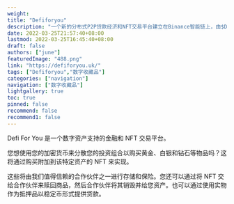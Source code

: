 ```yaml
---
weight: 
title: "Defiforyou"
description: "一个新的分布式P2P贷款经济和NFT交易平台建立在Binance智能链上，由$DFY智能合约令牌提供支持。A new decentralized P2P loan economy and NFT trading platform built on the Binance Smart Chain, powered by the $DFY smart contract token."
date: 2022-03-25T21:57:40+08:00
lastmod: 2022-03-25T16:45:40+08:00
draft: false
authors: ["june"]
featuredImage: "488.png"
link: "https://defiforyou.uk/"
tags: ["Defiforyou","数字收藏品"]
categories: ["navigation"]
navigation: ["数字收藏品"]
lightgallery: true
toc: true
pinned: false
recommend: false
recommend1: false
---
```

Defi For You 是一个数字资产支持的金融和 NFT 交易平台。

您想使用您的加密货币来分散您的投资组合以购买黄金、白银和钻石等物品吗？这将通过购买附加到该特定资产的 NFT 来实现。

这些将由我们值得信赖的合作伙伴之一进行存储和保险。您还可以通过将 NFT 交给合作伙伴来赎回商品，然后合作伙伴将其销毁并给您资产。也可以通过使用实物作为抵押品以稳定币形式提供贷款。

